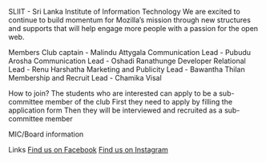 SLIIT - Sri Lanka Institute of Information Technology
We are excited to continue to build momentum for Mozilla’s mission through new structures and supports that will help engage more people with a passion for the open web.

Members
Club captain - Malindu Attygala
Communication Lead - Pubudu Arosha
Communication Lead - Oshadi Ranathunge
Developer Relational Lead - Renu Harshatha
Marketing and Publicity Lead - Bawantha Thilan
Membership and Recruit Lead - Chamika Visal

How to join?
The students who are interested can apply to be a sub-committee member of the club
First they need to apply by filling the application form 
Then they will be interviewed and recruited as a sub-committee member

MIC/Board information


Links
[Find us on Facebook](https://www.facebook.com/sliitmcc)
[Find us on Instagram](https://www.instagram.com/mozillacampusclubsliit/)
